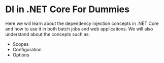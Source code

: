 # DI in .NET Core For Dummies

Here we will learn about the dependency injection concepts in .NET Core and how to use it in both batch jobs and web applications. We will also understand about the concepts such as:
* Scopes
* Configuration
* Options
